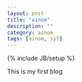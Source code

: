 ```yaml
---
layout: post
title: "ainom"
description: ""
category: ainom 
tags: [ainom, syf]
---
```

{% include JB/setup %}


This is my first blog
